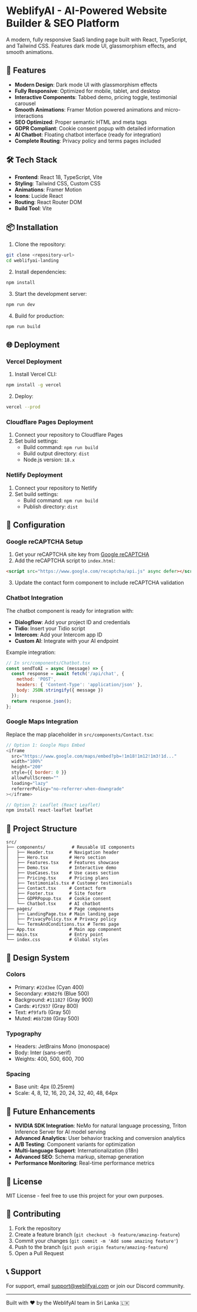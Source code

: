 # WeblifyAI - AI-Powered Website Builder & SEO Platform

A modern, fully responsive SaaS landing page built with React, TypeScript, and Tailwind CSS. Features dark mode UI, glassmorphism effects, and smooth animations.

## 🚀 Features

- **Modern Design**: Dark mode UI with glassmorphism effects
- **Fully Responsive**: Optimized for mobile, tablet, and desktop
- **Interactive Components**: Tabbed demo, pricing toggle, testimonial carousel
- **Smooth Animations**: Framer Motion powered animations and micro-interactions
- **SEO Optimized**: Proper semantic HTML and meta tags
- **GDPR Compliant**: Cookie consent popup with detailed information
- **AI Chatbot**: Floating chatbot interface (ready for integration)
- **Complete Routing**: Privacy policy and terms pages included

## 🛠 Tech Stack

- **Frontend**: React 18, TypeScript, Vite
- **Styling**: Tailwind CSS, Custom CSS
- **Animations**: Framer Motion
- **Icons**: Lucide React
- **Routing**: React Router DOM
- **Build Tool**: Vite

## 📦 Installation

1. Clone the repository:
```bash
git clone <repository-url>
cd weblifyai-landing
```

2. Install dependencies:
```bash
npm install
```

3. Start the development server:
```bash
npm run dev
```

4. Build for production:
```bash
npm run build
```

## 🌐 Deployment

### Vercel Deployment

1. Install Vercel CLI:
```bash
npm install -g vercel
```

2. Deploy:
```bash
vercel --prod
```

### Cloudflare Pages Deployment

1. Connect your repository to Cloudflare Pages
2. Set build settings:
   - Build command: `npm run build`
   - Build output directory: `dist`
   - Node.js version: `18.x`

### Netlify Deployment

1. Connect your repository to Netlify
2. Set build settings:
   - Build command: `npm run build`
   - Publish directory: `dist`

## 🔧 Configuration

### Google reCAPTCHA Setup

1. Get your reCAPTCHA site key from [Google reCAPTCHA](https://www.google.com/recaptcha/)
2. Add the reCAPTCHA script to `index.html`:
```html
<script src="https://www.google.com/recaptcha/api.js" async defer></script>
```
3. Update the contact form component to include reCAPTCHA validation

### Chatbot Integration

The chatbot component is ready for integration with:
- **Dialogflow**: Add your project ID and credentials
- **Tidio**: Insert your Tidio script
- **Intercom**: Add your Intercom app ID
- **Custom AI**: Integrate with your AI endpoint

Example integration:
```javascript
// In src/components/Chatbot.tsx
const sendToAI = async (message) => {
  const response = await fetch('/api/chat', {
    method: 'POST',
    headers: { 'Content-Type': 'application/json' },
    body: JSON.stringify({ message })
  });
  return response.json();
};
```

### Google Maps Integration

Replace the map placeholder in `src/components/Contact.tsx`:

```javascript
// Option 1: Google Maps Embed
<iframe
  src="https://www.google.com/maps/embed?pb=!1m18!1m12!1m3!1d..."
  width="100%"
  height="200"
  style={{ border: 0 }}
  allowFullScreen=""
  loading="lazy"
  referrerPolicy="no-referrer-when-downgrade"
></iframe>

// Option 2: Leaflet (React Leaflet)
npm install react-leaflet leaflet
```

## 📁 Project Structure

```
src/
├── components/          # Reusable UI components
│   ├── Header.tsx      # Navigation header
│   ├── Hero.tsx        # Hero section
│   ├── Features.tsx    # Features showcase
│   ├── Demo.tsx        # Interactive demo
│   ├── UseCases.tsx    # Use cases section
│   ├── Pricing.tsx     # Pricing plans
│   ├── Testimonials.tsx # Customer testimonials
│   ├── Contact.tsx     # Contact form
│   ├── Footer.tsx      # Site footer
│   ├── GDPRPopup.tsx   # Cookie consent
│   └── Chatbot.tsx     # AI chatbot
├── pages/              # Page components
│   ├── LandingPage.tsx # Main landing page
│   ├── PrivacyPolicy.tsx # Privacy policy
│   └── TermsAndConditions.tsx # Terms page
├── App.tsx             # Main app component
├── main.tsx            # Entry point
└── index.css           # Global styles
```

## 🎨 Design System

### Colors
- Primary: `#22d3ee` (Cyan 400)
- Secondary: `#3b82f6` (Blue 500)
- Background: `#111827` (Gray 900)
- Cards: `#1f2937` (Gray 800)
- Text: `#f9fafb` (Gray 50)
- Muted: `#6b7280` (Gray 500)

### Typography
- Headers: JetBrains Mono (monospace)
- Body: Inter (sans-serif)
- Weights: 400, 500, 600, 700

### Spacing
- Base unit: 4px (0.25rem)
- Scale: 4, 8, 12, 16, 20, 24, 32, 40, 48, 64px

## 🔮 Future Enhancements

- **NVIDIA SDK Integration**: NeMo for natural language processing, Triton Inference Server for AI model serving
- **Advanced Analytics**: User behavior tracking and conversion analytics
- **A/B Testing**: Component variants for optimization
- **Multi-language Support**: Internationalization (i18n)
- **Advanced SEO**: Schema markup, sitemap generation
- **Performance Monitoring**: Real-time performance metrics

## 📄 License

MIT License - feel free to use this project for your own purposes.

## 🤝 Contributing

1. Fork the repository
2. Create a feature branch (`git checkout -b feature/amazing-feature`)
3. Commit your changes (`git commit -m 'Add some amazing feature'`)
4. Push to the branch (`git push origin feature/amazing-feature`)
5. Open a Pull Request

## 📞 Support

For support, email support@weblifyai.com or join our Discord community.

---

Built with ❤️ by the WeblifyAI team in Sri Lanka 🇱🇰